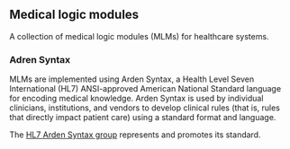 ## Medical logic modules
A collection of medical logic modules (MLMs) for healthcare systems.

### Adren Syntax

MLMs are implemented using Arden Syntax, a Health Level Seven International (HL7) ANSI-approved American National Standard language for encoding medical knowledge. Arden Syntax is used by individual clinicians, institutions, and vendors to develop clinical rules (that is, rules that directly impact patient care) using a standard format and language.

The [HL7 Arden Syntax group](http://www.hl7.org/special/Committees/arden/overview.cfm) represents and promotes its standard. 
